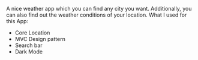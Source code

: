 A nice weather app which you can find any city you want. Additionally, you can also find out the weather conditions of your location.
What I used for this App:

- Core Location
- MVC Design pattern
- Search bar
- Dark Mode

